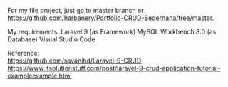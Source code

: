 For my file project, just go to master branch or https://github.com/harbanery/Portfolio-CRUD-Sederhana/tree/master.

My requirements:
Laravel 9 (as Framework)
MySQL Workbench 8.0 (as Database)
Visual Studio Code

Reference:
<br>
https://github.com/savanihd/Laravel-9-CRUD
<br>
https://www.itsolutionstuff.com/post/laravel-9-crud-application-tutorial-exampleexample.html
